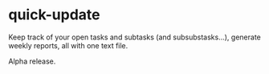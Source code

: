 # quick-update

Keep track of your open tasks and subtasks (and subsubstasks...), generate weekly reports, all with one text file.

Alpha release.
